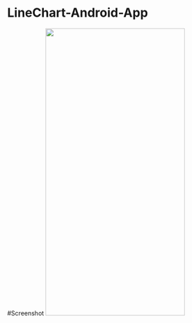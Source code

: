 # LineChart-Android-App

#Screenshot
<img width=320 height=660 src = "https://user-images.githubusercontent.com/30749074/211727539-b966de92-a44d-4ae0-9c37-900d73ad9e71.jpg"/>
